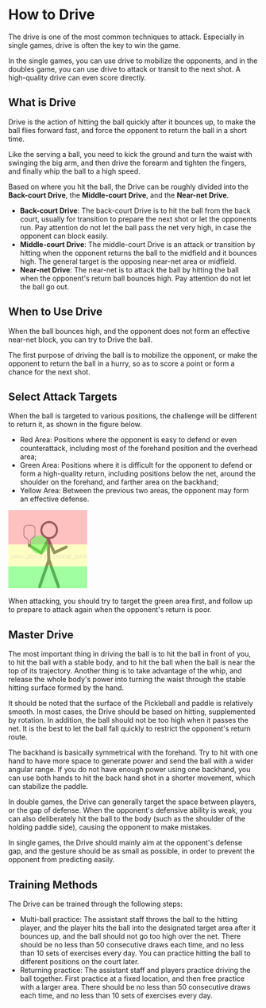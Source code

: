 # How to Drive

The drive is one of the most common techniques to attack. Especially in single games, drive is often the key to win the game.

In the single games, you can use drive to mobilize the opponents, and in the doubles game, you can use drive to attack or transit to the next shot. A high-quality drive can even score directly.

## What is Drive

Drive is the action of hitting the ball quickly after it bounces up, to make the ball flies forward fast, and force the opponent to return the ball in a short time.

Like the serving a ball, you need to kick the ground and turn the waist with swinging the big arm, and then drive the forearm and tighten the fingers, and finally whip the ball to a high speed. 

Based on where you hit the ball, the Drive can be roughly divided into the **Back-court Drive**, the **Middle-court Drive**, and the **Near-net Drive**.

* **Back-court Drive**: The back-court Drive is to hit the ball from the back court, usually for transition to prepare the next shot or let the opponents run. Pay attention do not let the ball pass the net very high, in case the opponent can block easily.
* **Middle-court Drive**: The middle-court Drive is an attack or transition by hitting when the opponent returns the ball to the midfield and it bounces high. The general target is the opposing near-net area or midfield.
* **Near-net Drive**: The near-net is to attack the ball by hitting the ball when the opponent's return ball bounces high. Pay attention do not let the ball go out.

## When to Use Drive

When the ball bounces high, and the opponent does not form an effective near-net block, you can try to Drive the ball.

The first purpose of driving the ball is to mobilize the opponent, or make the opponent to return the ball in a hurry, so as to score a point or form a chance for the next shot.

## Select Attack Targets

When the ball is targeted to various positions, the challenge will be different to return it, as shown in the figure below.

* Red Area: Positions where the opponent is easy to defend or even counterattack, including most of the forehand position and the overhead area;
* Green Area: Positions where it is difficult for the opponent to defend or form a high-quality return, including positions below the net, around the shoulder on the forehand, and farther area on the backhand;
* Yellow Area: Between the previous two areas, the opponent may form an effective defense.

![Select the Targets to Attack](_images/attack-target.png)

When attacking, you should try to target the green area first, and follow up to prepare to attack again when the opponent's return is poor.

## Master Drive

The most important thing in driving the ball is to hit the ball in front of you, to hit the ball with a stable body, and to hit the ball when the ball is near the top of its trajectory. Another thing is to take advantage of the whip, and release the whole body's power into turning the waist through the stable hitting surface formed by the hand.

It should be noted that the surface of the Pickleball and paddle is relatively smooth. In most cases, the Drive should be based on hitting, supplemented by rotation. In addition, the ball should not be too high when it passes the net. It is the best to let the ball fall quickly to restrict the opponent's return route.

The backhand is basically symmetrical with the forehand. Try to hit with one hand to have more space to generate power and send the ball with a wider angular range. If you do not have enough power using one backhand, you can use both hands to hit the back hand shot in a shorter movement, which can stabilize the paddle.

In double games, the Drive can generally target the space between players, or the gap of defense. When the opponent's defensive ability is weak, you can also deliberately hit the ball to the body (such as the shoulder of the holding paddle side), causing the opponent to make mistakes.

In single games, the Drive should mainly aim at the opponent's defense gap, and the gesture should be as small as possible, in order to prevent the opponent from predicting easily.

## Training Methods

The Drive can be trained through the following steps:

* Multi-ball practice: The assistant staff throws the ball to the hitting player, and the player hits the ball into the designated target area after it bounces up, and the ball should not go too high over the net. There should be no less than 50 consecutive draws each time, and no less than 10 sets of exercises every day. You can practice hitting the ball to different positions on the court later.
* Returning practice: The assistant staff and players practice driving the ball together. First practice at a fixed location, and then free practice with a larger area. There should be no less than 50 consecutive draws each time, and no less than 10 sets of exercises every day.